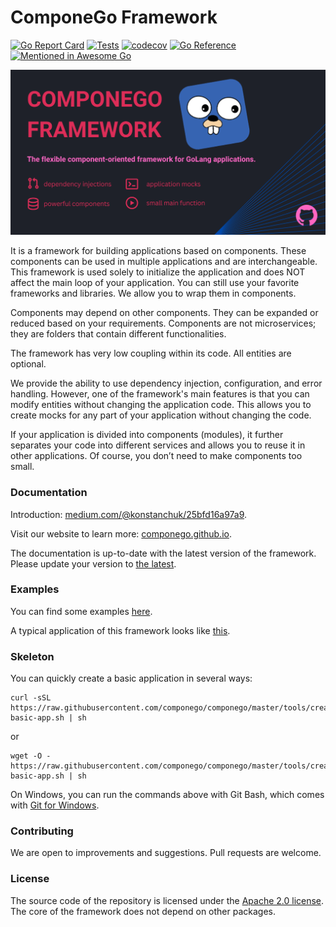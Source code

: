 # ComponeGo Framework

[![Go Report Card](https://goreportcard.com/badge/github.com/componego/componego)](https://goreportcard.com/report/github.com/componego/componego)
[![Tests](https://github.com/componego/componego/actions/workflows/tests.yml/badge.svg?branch=master)](https://github.com/componego/componego/actions/workflows/tests.yml)
[![codecov](https://codecov.io/gh/componego/componego/branch/master/graph/badge.svg?token=W4CPM75389)](https://codecov.io/gh/componego/componego)
[![Go Reference](https://pkg.go.dev/badge/github.com/componego/componego.svg)](https://pkg.go.dev/github.com/componego/componego)
[![Mentioned in Awesome Go](https://awesome.re/mentioned-badge.svg)](https://github.com/avelino/awesome-go)

![screenshot](./docs/mkdocs/theme/assets/images/social.png)

It is a framework for building applications based on components. These components can be used in multiple applications and are interchangeable.
This framework is used solely to initialize the application and does NOT affect the main loop of your application.
You can still use your favorite frameworks and libraries. We allow you to wrap them in components.

Components may depend on other components. They can be expanded or reduced based on your requirements.
Components are not microservices; they are folders that contain different functionalities.

The framework has very low coupling within its code. All entities are optional.

We provide the ability to use dependency injection, configuration, and error handling.
However, one of the framework's main features is that you can modify entities without changing the application code.
This allows you to create mocks for any part of your application without changing the code.

If your application is divided into components (modules), it further separates your code into different services and allows you to reuse it in other applications.
Of course, you don’t need to make components too small.

### Documentation

Introduction: [medium.com/@konstanchuk/25bfd16a97a9](https://medium.com/@konstanchuk/25bfd16a97a9).

Visit our website to learn more: [componego.github.io](https://componego.github.io/).

The documentation is up-to-date with the latest version of the framework.
Please update your version to [the latest](https://github.com/componego/componego/releases).

### Examples

You can find some examples [here](./examples).

A typical application of this framework looks like [this](./examples/url-shortener-app/internal/application/application.go).

### Skeleton

You can quickly create a basic application in several ways:
```shell
curl -sSL https://raw.githubusercontent.com/componego/componego/master/tools/create-basic-app.sh | sh
```
or
```shell
wget -O - https://raw.githubusercontent.com/componego/componego/master/tools/create-basic-app.sh | sh
```
On Windows, you can run the commands above with Git Bash, which comes with [Git for Windows](https://git-scm.com/download/win).

### Contributing

We are open to improvements and suggestions. Pull requests are welcome.

### License

The source code of the repository is licensed under the [Apache 2.0 license](./LICENSE).
The core of the framework does not depend on other packages.
